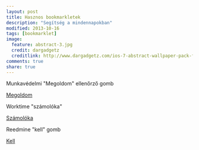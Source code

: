 ```yaml
---
layout: post
title: Hasznos bookmarkletek
description: "Segítség a mindennapokban"
modified: 2013-10-16
tags: [bookmarklet]
image:
  feature: abstract-3.jpg
  credit: dargadgetz
  creditlink: http://www.dargadgetz.com/ios-7-abstract-wallpaper-pack-for-iphone-5-and-ipod-touch-retina/
comments: true
share: true
---
```

Munkavédelmi "Megoldom" ellenőrző gomb

<div markdown="0"><a onclick="window.alert('Drag this link to your bookmarks toolbar...');return false;"  href="javascript:(function(){for(var a=document.getElementsByTagName(&quot;input&quot;),b=0;b&lt;a.length;b++)&quot;radio&quot;==a[b].type&amp;&amp;0&lt;a[b].value&amp;&amp;(a[b].checked=&quot;checked&quot;);})();" class="btn btn-success">Megoldom</a></div>

Worktime "számolóka"

<div markdown="0"><a onclick="window.alert('Drag this link to your bookmarks toolbar...');return false;" href="javascript:(function(){(function(){javascript:(function(){$x=function(i){var%20b=document,d=[];try{for(var%20e=b&amp;&amp;b.ownerDocument||window.document,j=e.evaluate(i,b||e,null,XPathResult.ANY_TYPE,null),f;f=j.iterateNext();)d.push(f)}catch(k){throw%20k;}return%20d};for(var%20a=$x(&quot;//td[@class%20=%20'tblHeader'%20and%20contains(text(),'Total%20Time')]/../td[not(@class)%20and%20normalize-space(text())%20!=%20'']&quot;),c=$x(&quot;//td[@class%20=%20'tblHeader'%20and%20contains(text(),'Regular%20Time')]/../td[not(@class)%20and%20normalize-space(text())%20!=%20'']&quot;).length,g=0,h=0;h&lt;a.length;h++)var%20l=a[h].innerHTML.match(/(\d+)(:(\d\d))?\s*(p?)/),g=g+(60*l[1]+1*l[3]);g-=480*c;alert(g+&quot;%20perc&quot;);})();})();})();" class="btn btn-success">Számolóka</a></div>

Reedmine "kell" gomb

<div markdown="0"><a onclick="window.alert('Drag this link to your bookmarks toolbar...');return false;" href='javascript:void((function(){jQuery("#update").show();jQuery("#issue_assigned_to_id").val(jQuery("#loggedas%20a").attr("href").slice(7));jQuery("#issue_fixed_version_id").val("");jQuery("#issue_custom_field_values_8").val("");jQuery("#issue_status_id").val(2);})());' class="btn btn-success">Kell</a></div>